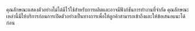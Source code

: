 คุณลักษณะแสดงตัวอย่างไม่ได้มีไว้ใช้สำหรับการผลิตและอาจมีฟังก์ชันการทำงานที่จำกัด คุณลักษณะเหล่านี้มีให้บริการก่อนการเปิดตัวอย่างเป็นทางการเพื่อให้ลูกค้าสามารถเข้าถึงและให้ข้อเสนอแนะได้ก่อน